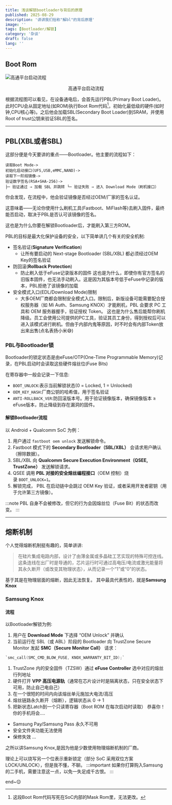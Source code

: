```yaml
---
title: 浅谈解锁bootloader与背后的原理
published: 2025-08-29
description: '讲讲我们俗称"解bl"的背后原理'
image: ''
tags: [Bootloader/解锁]
category: '杂谈'
draft: false 
lang: ''
---
```


## Boot Rom
![高通平台启动流程](https://img.cdn1.vip/i/68b1859c50416_1756464540.webp)

<center>高通平台启动流程</center>

根据流程图可以看见，在设备通电后，会首先运行PBL(Primary Boot Loader)。此时CPU会从固定地址(如ROM)执行Boot Rom代码[^1]，初始化最低级的硬件(如时钟,CPU核心等)。之后他会加载SBL(Secondary Boot Loader)到SRAM，并使用Root of trust公钥来验证SBL的签名。

---
## PBL(XBL或者SBL)
这部分便是今天要讲的重点——Bootloader。他主要的流程如下：
```
读取Boot Mode->
初始化启动接口(UFS,USB,eMMC,NAND)->
读取下一阶段镜像->
验证数字签名(RSA+SHA-256)->
├─ 验证通过 → 加载 SBL 并跳转 └─ 验证失败 → 进入 Download Mode（刷机接口）
```

你会发现，在流程中，他会验证镜像是否经过OEM/厂家的签名认证。

这意味着——无论你使用什么刷机工具(Fastboot、MiFlash等)去刷入固件，最终能否启动，取决于PBL是否认可该镜像的签名。

这也是为什么你要在解锁Bootloader后，才能刷入第三方ROM。

PBL的目标是最大化保护设备的安全，以下简单讲几个有关的安全机制:

- 签名验证(**Signature Verification**)
  - 让所有要启动的 Next-stage Bootloader (SBL/XBL) 都必须经过OEM Key的签名验证
- 防回滚(**Rollback Protection**)
  - 防止刷入低于eFuse记录版本的固件
  这也是为什么，即使你有官方签名的旧版本固件，也无法手动刷入。这是因为其版本号低于eFuse中记录的版本，PBL拒绝了该镜像的加载
- 安全模式入口(EDL/Download Mode)限制
  - 大多OEM厂商都会限制安全模式入口。限制后，新版设备可能需要配合授权服务器（如 Mi Auth、Samsung KNOX）才能刷机，PBL 会要求 PC 工具和 OEM 服务器握手，验证授权 Token。
  这也是为什么售后能帮你刷机降级。员工会使用公司提供的PC工具，验证其员工身份，得到授权后可以进入该模式进行刷机。但由于内部内鬼等原因，时不时会有内部Token放出来出售(点名表扬小米😅)
### PBL与Bootloader锁
Bootloader的锁定状态是由eFuse/OTP(One-Time Programmable Memory)记录，在PBL启动时会读取这些硬件熔丝位(Fuse Bits)

在寄存器中一般会记录一下信息:

- `BOOT_UNLOCK`:表示当前解锁状态(0 = Locked, 1 = Unlocked)
- `OEM_KEY_HASH`:厂商公钥的哈希值，用于签名验证
- `ANTI-ROLLBACK_VER`:防回滚版本号。用于验证镜像版本，确保镜像版本 ≥ eFuse版本，防止降级到存在漏洞的固件。

#### 解锁Bootloader流程
以 Android + Qualcomm SoC 为例：

1. 用户通过 `fastboot oem unlock` 发送解锁命令。
2. Fastboot 模式下的 **Secondary Bootloader（SBL/XBL）** 会请求用户确认（擦除数据）。
3. SBL/XBL 向 **Qualcomm Secure Execution Environment（QSEE, TrustZone）** 发送解锁请求。
4. QSEE 调用 **PBL 对接的安全熔丝编程接口**（OEM 控制）烧录 `BOOT_UNLOCK=1`。
5. 解锁完成， PBL 在启动链中会跳过 OEM Key 验证，或者采用开发者密钥（用于允许第三方镜像）。

:::note
PBL 自身不会被修改，但它的行为会因熔丝位（Fuse Bit）的状态而改变。
:::

---
## 熔断机制
个人觉得熔断机制挺有趣的，简单讲讲:
> 在硅片集成电路内部，设计了由薄金属或多晶硅工艺实现的特殊可控连线。这条连线在出厂时是导通的，芯片运行时可通过高电压/电流或激光能量将其永久断开（或改变其物理状态），从而记录一个“1”或“0”的状态。

基于其是在物理层面的熔断，因此无法恢复。
其中最具代表性的，就是**Samsung Knox**
### Samsung Knox

#### 流程
以Bootloader解锁为例:
1. 用户在 **Download Mode** 下选择 “OEM Unlock” 并确认
2. 当前运行在 SBL（或 ABL）阶段的 Bootloader 向 TrustZone Secure Monitor 发起 **SMC（Secure Monitor Call）** 请求：
```c
`smc_call(SMC_CMD_BLOW_FUSE, KNOX_WARRANTY_BIT_ID);`
```
1. TrustZone 内的安全固件（TZSW）通过 **eFuse Controller** 选中对应的熔丝行列地址
2. 硬件打开 **VPP 高压电源轨**（通常在芯片设计时是隔离状态，只在安全状态下可用，防止自己电自己）
3. 在一个很短的时间内向该熔丝单元施加大电流/高压
4. 熔丝链路永久断开（熔断），逻辑状态从 0 → 1
5. 把新状态Latch到一个只读寄存器（Boot ROM 在每次启动时读取）
恭喜你！你的手机将会....
- Samsung Pay/Samsung Pass 永久不可用
- 安全文件夹功能无法使用
- 保修失效
...

之所以讲Samsung Knox,是因为他是少数使用物理熔断机制的厂商。

理论上可以烧写另一个位表示重新锁定（部分 SoC 采用双位方案 LOCK/UNLOCK），但是我不懂，不聊。
:::important
如果你打算购入Samsung的二手机，需要注意这一点，以免一失足成千古恨。
:::

end~😌



[^1]: 这段Boot Rom代码写死在SoC内部的Mask Rom里，无法更改。
